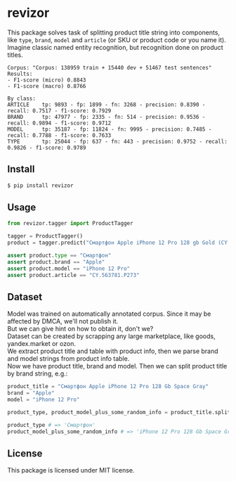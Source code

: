 # revizor

This package solves task of splitting product title string into components, like `type`, `brand`, `model` and `article` (or SKU or product code or you name it).  
Imagine classic named entity recognition, but recognition done on product titles.

```
Corpus: "Corpus: 138959 train + 15440 dev + 51467 test sentences"
Results:
- F1-score (micro) 0.8843
- F1-score (macro) 0.8766

By class:
ARTICLE    tp: 9893 - fp: 1899 - fn: 3268 - precision: 0.8390 - recall: 0.7517 - f1-score: 0.7929
BRAND      tp: 47977 - fp: 2335 - fn: 514 - precision: 0.9536 - recall: 0.9894 - f1-score: 0.9712
MODEL      tp: 35187 - fp: 11824 - fn: 9995 - precision: 0.7485 - recall: 0.7788 - f1-score: 0.7633
TYPE       tp: 25044 - fp: 637 - fn: 443 - precision: 0.9752 - recall: 0.9826 - f1-score: 0.9789
```

## Install

```bash
$ pip install revizor
```

## Usage

```python
from revizor.tagger import ProductTagger

tagger = ProductTagger()
product = tagger.predict("Смартфон Apple iPhone 12 Pro 128 gb Gold (CY.563781.P273)")

assert product.type == "Смартфон"
assert product.brand == "Apple"
assert product.model == "iPhone 12 Pro"
assert product.article == "CY.563781.P273"
```

## Dataset

Model was trained on automatically annotated corpus. Since it may be affected by DMCA, we'll not publish it.  
But we can give hint on how to obtain it, don't we?  
Dataset can be created by scrapping any large marketplace, like goods, yandex.market or ozon.  
We extract product title and table with product info, then we parse brand and model strings from product info table.  
Now we have product title, brand and model. Then we can split product title by brand string, e.g.:

```python
product_title = "Смартфон Apple iPhone 12 Pro 128 Gb Space Gray"
brand = "Apple"
model = "iPhone 12 Pro"

product_type, product_model_plus_some_random_info = product_title.split(brand)

product_type # => 'Смартфон'
product_model_plus_some_random_info # => 'iPhone 12 Pro 128 Gb Space Gray'
```

## License

This package is licensed under MIT license.
